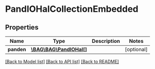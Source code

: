# PandIOHalCollectionEmbedded

## Properties
Name | Type | Description | Notes
------------ | ------------- | ------------- | -------------
**panden** | [**\BAG\BAG\PandIOHal[]**](PandIOHal.md) |  | [optional] 

[[Back to Model list]](../../README.md#documentation-for-models) [[Back to API list]](../../README.md#documentation-for-api-endpoints) [[Back to README]](../../README.md)

